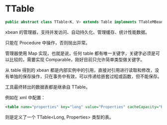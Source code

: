 # TTable

```java
public abstract class TTable<K, V> extends Table implements TTableMBean {}
```

xbean 的管理器，支持并发访问、自动持久化、管理缓存、统计性能数据。

只能在 Procedure 中操作，否则抛出异常。

管理器使用 Map 实现，也就是说，任何 table 都有唯一关键字，关键字必须是可以比较的，需要实现 Comparable，刚好目前只允许简单类型做关键字。

从 table 得到的 xbean 都是内部实例中的引用，直接对引用进行读取和修改，没有单独的保存操作，只在事务中有效，可以传递给嵌套过程或函数，但不能保存。

工具最终转出的数据表都是继承自 TTable。

例如在 xml 中配置：

```xml
<table name="properties" key="long" value="Properties" cacheCapacity="ROLE_CACHE_CAPACITY" lock="rolelock"/>
```

则是定义了一个 TTable<Long, Properties> 类型的表。

